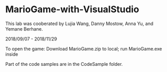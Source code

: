 # MarioGame-with-VisualStudio

This lab was cooberated by Lujia Wang, Danny Mostow, Anna Yu, and Yemane Berhane.

2018/09/07 - 2018/11/29

To open the game: Download MarioGame.zip to local; run MarioGame.exe inside

Part of the code samples are in the CodeSample folder.
